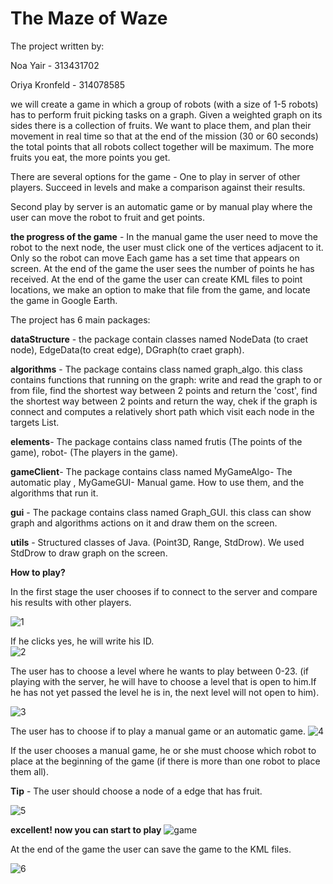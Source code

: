 # The Maze of Waze
The project written by:

Noa Yair - 313431702

Oriya Kronfeld - 314078585

we will create a game in which a group of robots (with a size of 1-5 robots) has to perform fruit picking tasks on a graph. Given a weighted graph on its sides there is a collection of fruits. We want to place them, and plan their movement in real time so that at the end of the mission (30 or 60 seconds) the total points that all robots collect together will be maximum. The more fruits you eat, the more points you get.

There are several options for the game -
One to play in server of other players. Succeed in levels and make a comparison against their results.

Second play by server is an automatic game or by manual play where the user can move the robot to fruit and get points.


**the progress of the game** - 
In the manual game the user need to move the robot to the next node, the user must click one of the vertices adjacent to it. Only so the robot can move Each game has a set time that appears on screen. At the end of the game the user sees the number of points he has received. 
At the end of the game the user can create KML files to point locations, we make an option to make that file from the game, and locate the game in Google Earth.

The project has 6 main packages:

**dataStructure** - the package contain classes named NodeData (to craet node), EdgeData(to creat edge), DGraph(to craet graph).

**algorithms** - The package contains class named graph_algo. this class contains functions that running on the graph: write and read the graph to or from file, find the shortest way between 2 points and return the 'cost', find the shortest way between 2 points and return the way, chek if the graph is connect and computes a relatively short path which visit each node in the targets List.

**elements**- The package contains class named frutis (The points of the game), robot- (The players in the game).

**gameClient**- The package contains class named MyGameAlgo- The automatic play , MyGameGUI- Manual game.
How to use them, and the algorithms that run it.

**gui** - The package contains class named Graph_GUI. this class can show graph and algorithms actions on it and draw them on the screen.

**utils** - Structured classes of Java. (Point3D, Range, StdDrow). We used StdDrow to draw graph on the screen.

**How to play?**

In the first stage the user chooses if to connect to the server and compare his results with other players.

![1](https://user-images.githubusercontent.com/57597109/72924708-106ab100-3d5a-11ea-9601-bcf57be95bc5.png)

If he clicks yes, he will write his ID.  
![2](https://user-images.githubusercontent.com/57597109/72924715-11034780-3d5a-11ea-8276-4d40f3068421.png)

The user has to choose a level where he wants to play between 0-23. (if playing with the server, he will have to choose a level that is open to him.If he has not yet passed the level he is in, the next level will not open to him).

![3](https://user-images.githubusercontent.com/57597109/72924714-11034780-3d5a-11ea-8538-8c9ba3b11295.png)

The user has to choose if to play a manual game or an automatic game.
![4](https://user-images.githubusercontent.com/57597109/72924711-106ab100-3d5a-11ea-84eb-515a7889fe90.png)

If the user chooses a manual game, he or she must choose which robot to place at the beginning of the game (if there is more than one robot to place them all).

**Tip** - The user should choose a node of a edge that has fruit.

![5](https://user-images.githubusercontent.com/57597109/72924709-106ab100-3d5a-11ea-8173-43fd4c2aac63.png)

**excellent! now you can start to play**
![game](https://user-images.githubusercontent.com/58184656/72669345-439b0080-3a39-11ea-9146-32725eb3697e.png)

At the end of the game the user can save the game to the KML files.

![6](https://user-images.githubusercontent.com/57597109/72929744-16b15b00-3d63-11ea-88eb-a61fd598ec1c.png)
